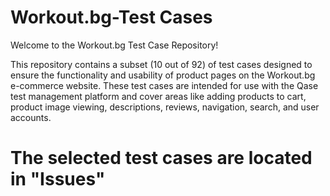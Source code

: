 # Workout.bg-Test Cases
Welcome to the Workout.bg Test Case Repository!

This repository contains a subset (10 out of 92) of test cases designed to ensure the functionality and usability of product pages on the Workout.bg e-commerce website. These test cases are intended for use with the Qase test management platform and cover areas like adding products to cart, product image viewing, descriptions, reviews, navigation, search, and user accounts.

# The selected test cases are located in "Issues"
